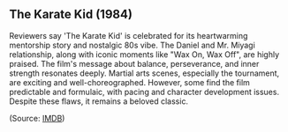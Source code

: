 ## The Karate Kid (1984)

Reviewers say 'The Karate Kid' is celebrated for its heartwarming mentorship story and nostalgic 80s vibe. The Daniel and Mr. Miyagi relationship, along with iconic moments like "Wax On, Wax Off", are highly praised. The film's message about balance, perseverance, and inner strength resonates deeply. Martial arts scenes, especially the tournament, are exciting and well-choreographed. However, some find the film predictable and formulaic, with pacing and character development issues. Despite these flaws, it remains a beloved classic.

(Source: [IMDB](https://www.imdb.com/title/tt0087538/))